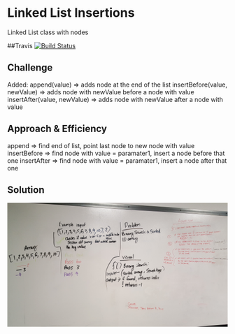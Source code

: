 # Linked List Insertions
Linked List class with nodes

##Travis
[![Build Status](https://travis-ci.com/shiratap/data-structures-and-algorithms.svg?branch=master)](https://travis-ci.com/shiratap/data-structures-and-algorithms)

## Challenge
Added: 
append(value) => adds node at the end of the list
insertBefore(value, newValue) => adds node with newValue before a node with value
insertAfter(value, newValue) => adds node with newValue after a node with value

## Approach & Efficiency
append => find end of list, point last node to new node with value
insertBefore => find node with value = paramater1, insert a node before that one
insertAfter => find node with value = paramater1, insert a node after that one

## Solution
![Screenshot](../assets/array-binary-search.jpg)
